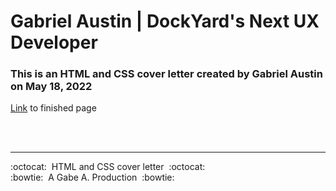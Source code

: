 # Gabriel Austin | DockYard's Next UX Developer

### This is an HTML and CSS cover letter created by Gabriel Austin on May 18, 2022

[Link](https://gabeaustin.github.io/Gabriel-Austin-DockYards-Next-UX-Developer/) to finished page

<br/>
<br/>

---

:octocat:&nbsp;&nbsp;HTML and CSS cover letter&nbsp;&nbsp;:octocat: <br/>
:bowtie:&nbsp;&nbsp;A Gabe A. Production&nbsp;&nbsp;:bowtie:
